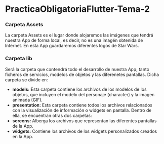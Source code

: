 # PracticaObligatoriaFlutter-Tema-2

### Carpeta Assets
La carpeta Assets es el lugar donde alojaremos las imágenes que tendrá nuestra App de forma local, es decir, no es una imagén obtenida de Internet.
En esta App guardaremos diferentes logos de Star Wars.

### Carpeta lib
Será la carpeta que contendrá todo el desarrollo de nuestra App, tanto ficheros de servicios, modelos de objetos y las diferenetes pantallas.
Dicha carpeta se divide en:
  - **models:** Esta carpeta contiene los archivos de los modelos de los objetos, que incluyen el modelo del personaje (character) y la imagen animada (GIF).
  - **presentation:** Esta carpeta contiene todos los archivos relacionados con la visualización de información o widgets en pantalla. Dentro de ella, se encuentran otras dos carpetas:
  - **screens:** Alberga los archivos que representan las diferentes pantallas de la App.
  - **widgets:** Contiene los archivos de los widgets personalizados creados en la App.


